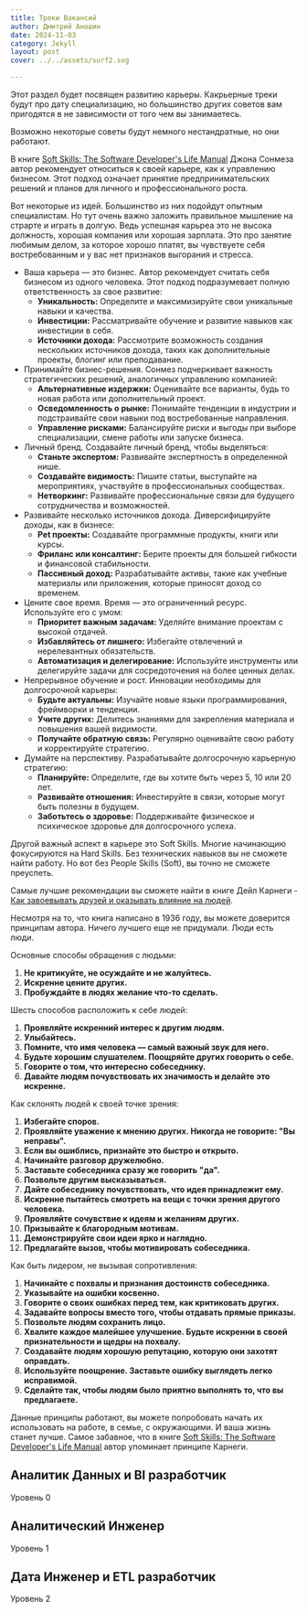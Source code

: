 ```yaml
---
title: Треки Вакансий
author: Дмитрий Аношин
date: 2024-11-03
category: Jekyll
layout: post
cover: ../../assets/surf2.svg

---
```


Этот раздел будет посвящен развитию карьеры. Какрьерные треки будут про дату специализацию, но большинство других советов вам пригодятся в не зависимости от того чем вы занимаетесь.

Возможно некоторые советы будут немного нестандратные, но они работают.

В книге  [Soft Skills: The Software Developer's Life Manual](https://www.amazon.ca/Soft-Skills-Software-Developers-Manual/dp/0999081446/ref=pd_lpo_d_sccl_1/142-8442440-1837731?pd_rd_w=8swBv&content-id=amzn1.sym.d3f44101-6e04-446e-916c-a6ec5616982b&pf_rd_p=d3f44101-6e04-446e-916c-a6ec5616982b&pf_rd_r=NX168Q5EK31ECWYJRDCQ&pd_rd_wg=E6QU4&pd_rd_r=f581e6ff-d7ec-4e7d-9695-7359da06ac21&pd_rd_i=0999081446&psc=1) Джона Сонмеза автор рекомендует относиться к своей карьере, как к управлению бизнесом. Этот подход означает принятие предпринимательских решений и планов для личного и профессионального роста.  

Вот некоторые из идей. Большинство из них подойдут опытным специалистам. Но тут очень важно заложить правильное мышление на страрте и играть в долгую. Ведь успешная карьреа это не высока должность, хорошая компания или хорошая зарплата. Это про занятие любимым делом, за которое хорошо платят, вы чувствуете себя востребованным и у вас нет признаков выгорания и стресса.  

- Ваша карьера — это бизнес. Автор рекомендует считать себя бизнесом из одного человека. Этот подход подразумевает полную ответственность за свое развитие:
  - **Уникальность:** Определите и максимизируйте свои уникальные навыки и качества.
  - **Инвестиции:** Рассматривайте обучение и развитие навыков как инвестиции в себя.
  - **Источники дохода:** Рассмотрите возможность создания нескольких источников дохода, таких как дополнительные проекты, блогинг или преподавание.
- Принимайте бизнес-решения. Сонмез подчеркивает важность стратегических решений, аналогичных управлению компанией:
  - **Альтернативные издержки:** Оценивайте все варианты, будь то новая работа или дополнительный проект.
  - **Осведомленность о рынке:** Понимайте тенденции в индустрии и подстраивайте свои навыки под востребованные направления.
  - **Управление рисками:** Балансируйте риски и выгоды при выборе специализации, смене работы или запуске бизнеса.
- Личный бренд. Создавайте личный бренд, чтобы выделяться:
  - **Станьте экспертом:** Развивайте экспертность в определенной нише.
  - **Создавайте видимость:** Пишите статьи, выступайте на мероприятиях, участвуйте в профессиональных сообществах.
  - **Нетворкинг:** Развивайте профессиональные связи для будущего сотрудничества и возможностей.
- Развивайте несколько источников дохода. Диверсифицируйте доходы, как в бизнесе:
  - **Pet проекты:** Создавайте программные продукты, книги или курсы.
  - **Фриланс или консалтинг:** Берите проекты для большей гибкости и финансовой стабильности.
  - **Пассивный доход:** Разрабатывайте активы, такие как учебные материалы или приложения, которые приносят доход со временем.
- Цените свое время. Время — это ограниченный ресурс. Используйте его с умом:
  - **Приоритет важным задачам:** Уделяйте внимание проектам с высокой отдачей.
  - **Избавляйтесь от лишнего:** Избегайте отвлечений и нерелевантных обязательств.
  - **Автоматизация и делегирование:** Используйте инструменты или делегируйте задачи для сосредоточения на более ценных делах.
- Непрерывное обучение и рост. Инновации необходимы для долгосрочной карьеры:
  - **Будьте актуальны:** Изучайте новые языки программирования, фреймворки и тенденции.
  - **Учите других:** Делитесь знаниями для закрепления материала и повышения вашей видимости.
  - **Получайте обратную связь:** Регулярно оценивайте свою работу и корректируйте стратегию.
- Думайте на перспективу. Разрабатывайте долгосрочную карьерную стратегию:
  - **Планируйте:** Определите, где вы хотите быть через 5, 10 или 20 лет.
  - **Развивайте отношения:** Инвестируйте в связи, которые могут быть полезны в будущем.
  - **Заботьтесь о здоровье:** Поддерживайте физическое и психическое здоровье для долгосрочного успеха.

Другой важный аспект в карьере это Soft Skills. Многие начинающию фокусируются на Hard Skills. Без технических навыков вы не сможете найти работу. Но вот без People Skills (Soft), вы точно не сможете преуспеть. 

Самые лучшие рекомендации вы сможете найти в книге Дейл Карнеги - [Как завоевывать друзей и оказывать влияние на людей](https://www.litres.ru/audiobook/deyl-karnegi/kak-zavoevyvat-druzey-i-okazyvat-vliyanie-na-ludey-14141955/).

Несмотря на то, что книга написано в 1936 году, вы можете доверится принципам автора. Ничего лучшего еще не придумали. Люди есть люди.

Основные способы обращения с людьми:

1. **Не критикуйте, не осуждайте и не жалуйтесь.**
2. **Искренне цените других.**
3. **Пробуждайте в людях желание что-то сделать.**

Шесть способов расположить к себе людей:

1. **Проявляйте искренний интерес к другим людям.**
2. **Улыбайтесь.**
3. **Помните, что имя человека — самый важный звук для него.**
4. **Будьте хорошим слушателем. Поощряйте других говорить о себе.**
5. **Говорите о том, что интересно собеседнику.**
6. **Давайте людям почувствовать их значимость и делайте это искренне.**

Как склонять людей к своей точке зрения:

1. **Избегайте споров.**
2. **Проявляйте уважение к мнению других. Никогда не говорите: "Вы неправы".**
3. **Если вы ошиблись, признайте это быстро и открыто.**
4. **Начинайте разговор дружелюбно.**
5. **Заставьте собеседника сразу же говорить "да".**
6. **Позвольте другим высказываться.**
7. **Дайте собеседнику почувствовать, что идея принадлежит ему.**
8. **Искренне пытайтесь смотреть на вещи с точки зрения другого человека.**
9. **Проявляйте сочувствие к идеям и желаниям других.**
10. **Призывайте к благородным мотивам.**
11. **Демонстрируйте свои идеи ярко и наглядно.**
12. **Предлагайте вызов, чтобы мотивировать собеседника.**

Как быть лидером, не вызывая сопротивления:

1. **Начинайте с похвалы и признания достоинств собеседника.**
2. **Указывайте на ошибки косвенно.**
3. **Говорите о своих ошибках перед тем, как критиковать других.**
4. **Задавайте вопросы вместо того, чтобы отдавать прямые приказы.**
5. **Позвольте людям сохранить лицо.**
6. **Хвалите каждое малейшее улучшение. Будьте искренни в своей признательности и щедры на похвалу.**
7. **Создавайте людям хорошую репутацию, которую они захотят оправдать.**
8. **Используйте поощрение. Заставьте ошибку выглядеть легко исправимой.**
9. **Сделайте так, чтобы людям было приятно выполнять то, что вы предлагаете.**

Данные принципы работают, вы можете попробовать начать их использовать на работе, в семье, с окружающими. И ваша жизнь станет лучше. Самое забавное, что в книге [Soft Skills: The Software Developer's Life Manual](https://www.amazon.ca/Soft-Skills-Software-Developers-Manual/dp/0999081446/ref=pd_lpo_d_sccl_1/142-8442440-1837731?pd_rd_w=8swBv&content-id=amzn1.sym.d3f44101-6e04-446e-916c-a6ec5616982b&pf_rd_p=d3f44101-6e04-446e-916c-a6ec5616982b&pf_rd_r=NX168Q5EK31ECWYJRDCQ&pd_rd_wg=E6QU4&pd_rd_r=f581e6ff-d7ec-4e7d-9695-7359da06ac21&pd_rd_i=0999081446&psc=1) автор упоминает принципе Карнеги. 

## Аналитик Данных и BI разработчик

Уровень 0

## Аналитический Инженер

Уровень 1

## Дата Инженер и ETL разработчик

Уровень 2
